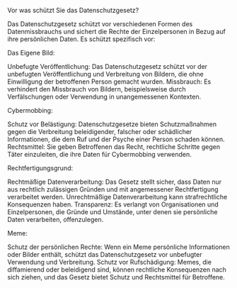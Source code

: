 Vor was schützt Sie das Datenschutzgesetz?

Das Datenschutzgesetz schützt vor verschiedenen Formen des Datenmissbrauchs und sichert die Rechte der Einzelpersonen in Bezug auf ihre persönlichen Daten. Es schützt spezifisch vor:


Das Eigene Bild:

Unbefugte Veröffentlichung: Das Datenschutzgesetz schützt vor der unbefugten Veröffentlichung und Verbreitung von Bildern, die ohne Einwilligung der betroffenen Person gemacht wurden.
Missbrauch: Es verhindert den Missbrauch von Bildern, beispielsweise durch Verfälschungen oder Verwendung in unangemessenen Kontexten.


Cybermobbing:

Schutz vor Belästigung: Datenschutzgesetze bieten Schutzmaßnahmen gegen die Verbreitung beleidigender, falscher oder schädlicher Informationen, die dem Ruf und der Psyche einer Person schaden können.
Rechtsmittel: Sie geben Betroffenen das Recht, rechtliche Schritte gegen Täter einzuleiten, die ihre Daten für Cybermobbing verwenden.


Rechtfertigungsgrund:

Rechtmäßige Datenverarbeitung: Das Gesetz stellt sicher, dass Daten nur aus rechtlich zulässigen Gründen und mit angemessener Rechtfertigung verarbeitet werden. Unrechtmäßige Datenverarbeitung kann strafrechtliche Konsequenzen haben.
Transparenz: Es verlangt von Organisationen und Einzelpersonen, die Gründe und Umstände, unter denen sie persönliche Daten verarbeiten, offenzulegen.


Meme:

Schutz der persönlichen Rechte: Wenn ein Meme persönliche Informationen oder Bilder enthält, schützt das Datenschutzgesetz vor unbefugter Verwendung und Verbreitung.
Schutz vor Rufschädigung: Memes, die diffamierend oder beleidigend sind, können rechtliche Konsequenzen nach sich ziehen, und das Gesetz bietet Schutz und Rechtsmittel für Betroffene.